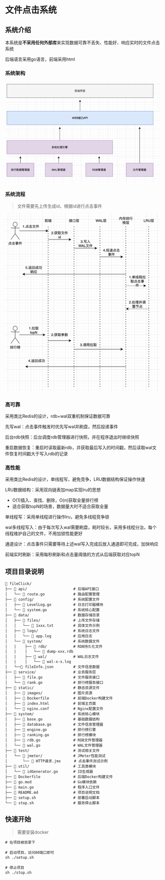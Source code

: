 # 文件点击系统
## 系统介绍
本系统是**不采用任何外部库**来实现数据可靠不丢失、性能好、响应实时的文件点击系统

后端语言采用go语言，前端采用html

### 系统架构
![img.png](static/images/系统架构图.png)

### 系统流程
> 文件需要先上传生成id，根据id进行点击事件

![img.png](static/images/系统主流程.png)


### 高可靠
采用类比Redis的设计，rdb+wal双重机制保证数据可靠

先写wal：点击事件触发时优先写wal并刷盘，然后投递事件

后台rdb快照：后台调度rdb管理器进行快照，并在程序退出时继续快照

重启数据恢复：重启时读取最新rdb，并获取最后写入的时间戳，然后读取wal文件恢复时间戳大于写入rdb的记录

### 高性能
采用类比Redis的设计，单线程写，避免竞争，LRU数据结构保证操作快速

LRU数据结构：采用双向链表加map实现lru的思想
- O(1)插入、查找、删除，O(n)获取全量排行榜
- 适合获取topN的场景，数据量大时不适合获取全量

单线程写：采用单线程进行操作lru，避免多线程竞争锁

wal多线程写入：由于每次写入wal需要刷盘，耗时较长，采用多线程分治，每个线程维护自己的文件，不用加锁性能更好

通道设计：点击事件只需要等待上述wal写入完成后放入通道即可完成，加快响应

前端实时刷新：采用每秒刷新和点击量阈值的方式从后端获取对应topN

## 项目目录说明
```text
📁 fileClick/
├── 📁 api/                     # 后端API接口
│   └── 📄 route.go             # 路由配置管理
├── 📁 config/                  # 系统配置文件
│   ├── 📄 LevelLog.go          # 日志打印器模块
│   └── 📄 system.go            # 系统核心配置
├── 📁 data/                    # 数据存储目录
│   ├── 📁 files/               # 上传文件存储
│   │   └── 📄 1xxx.txt         # 具体文件示例
│   ├── 📁 logs/                # 系统日志文件
│   │   └── 📄 app.log          # 应用日志
│   └── 📁 system/              # 系统数据文件
│   |    ├── 📁 rdb/            # RDB持久化文件
│   |    │   └── 📄 dump-xxx.rdb
│   |    ├── 📁 wal/            # WAL日志文件
│   |    │   └── 📄 wal-x-x.log
│   └──📄 fileInfo.json         # 文件信息数据
├── 📁 service/                 # 业务服务层
│   ├── 📄 file.go              # 文件服务接口
│   └── 📄 rank.go              # 排行榜服务接口
├── 📁 static/                  # 静态资源文件
│   ├── 📁 images/              # 图片资源
│   ├── 📄 Dockerfile           # 前端Docker构建文件
│   ├── 📄 index.html           # 前端主页面
│   └── 📄 nginx.conf           # Nginx配置文件
├── 📁 system/                  # 系统核心模块
│   ├── 📄 base.go              # 基础数据结构
│   ├── 📄 database.go          # 文件信息管理器
│   ├── 📄 engine.go            # 排行榜引擎
│   ├── 📄 ranking.go           # 排行榜模块
│   ├── 📄 rdb.go               # RDB文件管理器
│   └── 📄 wal.go               # WAL文件管理器
├── 📁 test/                    # 测试相关文件
│   └── 📁 jmeter/              # JMeter性能测试
│       └── 📄 HTTP请求.jmx      # 点击事件测试示例
├── 📁 util/                    # 工具类模块
│   └── 📄 idGenerator.go       # ID生成器
├── 📄 Dockerfile               # 后端Docker构建文件
├── 📄 go.mod                   # Go模块依赖
├── 📄 main.go                  # 程序入口文件
├── 📄 README.md                # 项目说明文档
├── 📄 setup.sh                 # 部署启动脚本
└── 📄 stop.sh                  # 服务停止脚本
```

## 快速开始

> 需要安装docker

```shell
# 在项目根目录下

# 启动项目，访问80端口即可
sh ./setup.sh

# 停止项目
sh ./stop.sh
```

